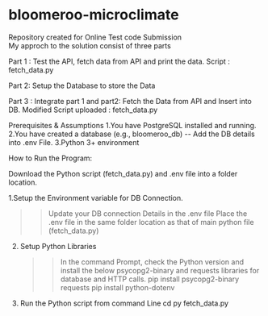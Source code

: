 # bloomeroo-microclimate
Repository created for Online Test code Submission  
My approch to the solution consist of three parts

Part 1 : Test the API, fetch data from API and print the data.
Script : fetch_data.py

Part 2: Setup the Database to store the Data 

Part 3 :
Integrate part 1 and part2: Fetch the Data from API and Insert into DB.
Modified Script uploaded : fetch_data.py

Prerequisites & Assumptions
1.You have PostgreSQL installed and running.
2.You have created a database (e.g., bloomeroo_db) -- Add the DB details into .env File.
3.Python 3+ environment

How to Run the Program:

Download the Python script (fetch_data.py)  and .env file into a folder location.

1.Setup the Environment variable for DB Connection.
 >> Update your DB connection Details in the .env file
 >> Place the .env file in the same folder location as that of main python file (fetch_data.py)

2. Setup Python Libraries
   >> In the command Prompt, check the Python version and install the below psycopg2-binary and requests libraries for  database and HTTP calls. 
    >> pip install psycopg2-binary requests
    >> pip install python-dotenv
3. Run the Python script from command Line 
   cd <Folder Location >
   py fetch_data.py




